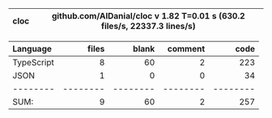 
cloc|github.com/AlDanial/cloc v 1.82  T=0.01 s (630.2 files/s, 22337.3 lines/s)
--- | ---

Language|files|blank|comment|code
:-------|-------:|-------:|-------:|-------:
TypeScript|8|60|2|223
JSON|1|0|0|34
--------|--------|--------|--------|--------
SUM:|9|60|2|257
